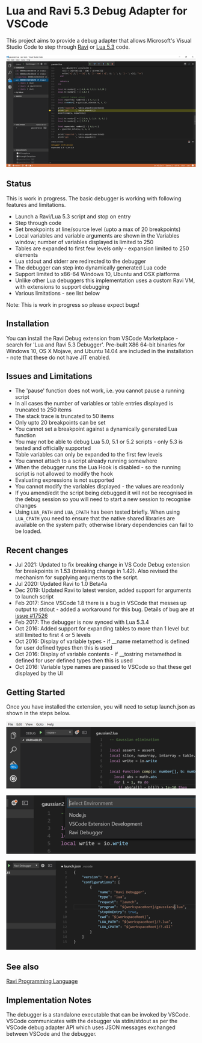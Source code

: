 Lua and Ravi 5.3 Debug Adapter for VSCode
=========================================

This project aims to provide a debug adapter that allows Microsoft's Visual Studio Code to step through [Ravi](http://ravilang.org) or [Lua 5.3](http://www.lua.org) code.

![Debugger in Action](images/screenshot0.png)

Status
------
This is work in progress. The basic debugger is working with following features and limitations.

* Launch a Ravi/Lua 5.3 script and stop on entry 
* Step through code
* Set breakpoints at line/source level (upto a max of 20 breakpoints)
* Local variables and variable arguments are shown in the Variables window; number of variables displayed is limited to 250
* Tables are expanded to first few levels only - expansion limited to 250 elements
* Lua stdout and stderr are redirected to the debugger
* The debugger can step into dynamically generated Lua code
* Support limited to x86-64 Windows 10, Ubuntu and OSX platforms
* Unlike other Lua debuggers this implementation uses a custom Ravi VM, with extensions to support debugging
* Various limitations - see list below

Note: This is work in progress so please expect bugs!

Installation
------------
You can install the Ravi Debug extension from VSCode Marketplace - search for 'Lua and Ravi 5.3 Debugger'. 
Pre-built X86 64-bit binaries for Windows 10, OS X Mojave, and Ubuntu 14.04 are included in the installation - 
note that these do not have JIT enabled.

Issues and Limitations
----------------------
* The 'pause' function does not work, i.e. you cannot pause a running script
* In all cases the number of variables or table entries displayed is truncated to 250 items
* The stack trace is truncated to 50 items
* Only upto 20 breakpoints can be set
* You cannot set a breakpoint against a dynamically generated Lua function 
* You may not be able to debug Lua 5.0, 5.1 or 5.2 scripts - only 5.3 is tested and officially supported
* Table variables can only be expanded to the first few levels
* You cannot attach to a script already running somewhere
* When the debugger runs the Lua Hook is disabled - so the running script is not allowed to modify the hook
* Evaluating expressions is not supported
* You cannot modify the variables displayed - the values are readonly
* If you amend/edit the script being debugged it will not be recognised in the debug session so you will need to start a new session to recognise changes
* Using `LUA_PATH` and `LUA_CPATH` has been tested briefly. When using `LUA_CPATH` you need to ensure that the native shared libraries are available on the system path; otherwise library dependencies can fail to be loaded.

Recent changes
--------------
* Jul 2021: Updated to fix breaking change in VS Code Debug extension for breakpoints in 1.53 (breaking change in 1.42). Also revised the mechanism for supplying arguments to the script.
* Jul 2020: Updated Ravi to 1.0 Beta4a
* Dec 2019: Updated Ravi to latest version, added support for arguments to launch script
* Feb 2017: Since VSCode 1.8 there is a bug in VSCode that messes up output to stdout - added a workaround for this bug. Details of bug are at [issue #17526](https://github.com/Microsoft/vscode/issues/17526)
* Feb 2017: The debugger is now synced with Lua 5.3.4
* Oct 2016: Added support for expanding tables to more than 1 level but still limited to first 4 or 5 levels
* Oct 2016: Display of variable types - if __name metamethod is defined for user defined types then this is used
* Oct 2016: Display of variable contents - if __tostring metamethod is defined for user defined types then this is used
* Oct 2016: Variable type names are passed to VSCode so that these get displayed by the UI

Getting Started
---------------
Once you have installed the extension, you will need to setup launch.json as shown in the steps below.

![First Launch](images/screenshot1.png)

![Select Ravi Debugger](images/screenshot2.png)

![Configure launch.json](images/screenshot3.png)

See also
--------
[Ravi Programming Language](http://ravilang.org)

Implementation Notes
--------------------
The debugger is a standalone executable that can be invoked by VSCode. VSCode communicates 
with the debugger via stdin/stdout as per the VSCode debug adapter API which uses 
JSON messages exchanged between VSCode and the debugger. 
